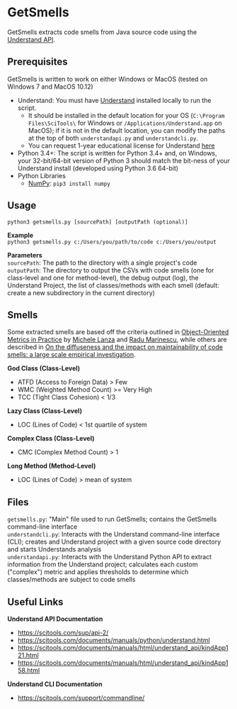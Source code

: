# GetSmells

GetSmells extracts code smells from Java source code using the 
[Understand API](https://scitools.com/support/understand-api-overview/).   

## Prerequisites
GetSmells is written to work on either Windows or MacOS (tested on Windows 7 and MacOS 10.12)
* Understand: You must have [Understand](https://scitools.com/features/) installed locally to run the script.
  * It should be installed in the default location for your OS (`C:\Program Files\SciTools\` for Windows or
`/Applications/Understand.app` on MacOS); if it is not in the default location, you can modify the paths at 
the top of both `understandapi.py` and `understandcli.py`.
  * You can request 1-year educational license for Understand [here](https://scitools.com/student/)
* Python 3.4+: The script is written for Python 3.4+ and, on Windows, your 32-bit/64-bit version of Python 3 should match the 
bit-ness of your Understand install (developed using Python 3.6 64-bit)
* Python Libraries
  * [NumPy](https://docs.scipy.org/doc/numpy/index.html): `pip3 install numpy`

## Usage
`python3 getsmells.py [sourcePath] [outputPath (optional)]`   

**Example**   
`python3 getsmells.py c:/Users/you/path/to/code c:/Users/you/output`   

**Parameters**   
`sourcePath`: The path to the directory with a single project's code   
`outputPath`: The directory to output the CSVs with code smells (one for class-level and one for method-level), the debug
 output (log), the Understand Project, the list of classes/methods with each smell (default: create a new subdirectory
 in the current directory)   


## Smells
Some extracted smells are based off the criteria outlined in [Object-Oriented Metrics in Practice](http://www.springer.com/us/book/9783540244295) by
 [Michele Lanza](http://www.inf.usi.ch/lanza/index.html) and [Radu Marinescu](http://loose.upt.ro/reengineering/research/), while others are described
 in [On the diffuseness and the impact on maintainability of code smells: a large scale empirical investigation](https://link.springer.com/article/10.1007/s10664-017-9535-z).

**God Class (Class-Level)**
- ATFD (Access to Foreign Data) > Few
- WMC (Weighted Method Count) >= Very High
- TCC (Tight Class Cohesion) < 1/3

**Lazy Class (Class-Level)**
- LOC (Lines of Code) < 1st quartile of system

**Complex Class (Class-Level)**
- CMC (Complex Method Count) > 1

**Long Method (Method-Level)**
- LOC (Lines of Code) > mean of system

## Files
`getsmells.py`: "Main" file used to run GetSmells; contains the GetSmells command-line interface   
`understandcli.py`: Interacts with the Understand command-line interface (CLI); creates and Understand project with a given source code directory and starts Understands analysis   
`understandapi.py`: Interacts with the Understand Python API to extract information from the Understand project; calculates each custom ("complex") metric and applies thresholds to determine which classes/methods are subject to code smells   


## Useful Links
**Understand API Documentation**   
* https://scitools.com/sup/api-2/  
* https://scitools.com/documents/manuals/python/understand.html  
* https://scitools.com/documents/manuals/html/understand_api/kindApp121.html  
* https://scitools.com/documents/manuals/html/understand_api/kindApp158.html   

**Understand CLI Documentation**
* https://scitools.com/support/commandline/   
